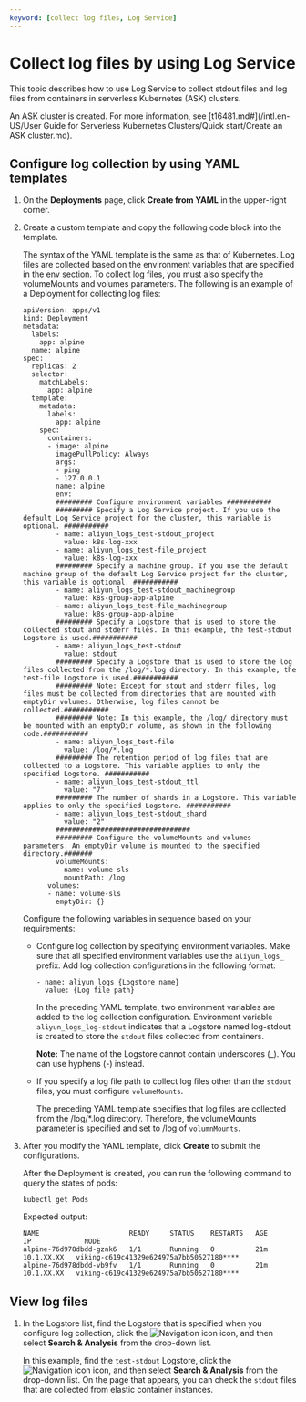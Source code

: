 ```yaml
---
keyword: [collect log files, Log Service]
---
```


# Collect log files by using Log Service

This topic describes how to use Log Service to collect stdout files and log files from containers in serverless Kubernetes \(ASK\) clusters.

An ASK cluster is created. For more information, see [t16481.md\#](/intl.en-US/User Guide for Serverless Kubernetes Clusters/Quick start/Create an ASK cluster.md).

## Configure log collection by using YAML templates

1.  On the **Deployments** page, click **Create from YAML** in the upper-right corner.

2.  Create a custom template and copy the following code block into the template.

    The syntax of the YAML template is the same as that of Kubernetes. Log files are collected based on the environment variables that are specified in the env section. To collect log files, you must also specify the volumeMounts and volumes parameters. The following is an example of a Deployment for collecting log files:

    ```
    apiVersion: apps/v1
    kind: Deployment
    metadata:
      labels:
        app: alpine
      name: alpine
    spec:
      replicas: 2
      selector:
        matchLabels:
          app: alpine
      template:
        metadata:
          labels:
            app: alpine
        spec:
          containers:
          - image: alpine
            imagePullPolicy: Always
            args:
            - ping
            - 127.0.0.1
            name: alpine
            env:
            ######### Configure environment variables ###########
            ######### Specify a Log Service project. If you use the default Log Service project for the cluster, this variable is optional. ###########
            - name: aliyun_logs_test-stdout_project
              value: k8s-log-xxx
            - name: aliyun_logs_test-file_project
              value: k8s-log-xxx
            ######### Specify a machine group. If you use the default machine group of the default Log Service project for the cluster, this variable is optional. ###########
            - name: aliyun_logs_test-stdout_machinegroup
              value: k8s-group-app-alpine
            - name: aliyun_logs_test-file_machinegroup
              value: k8s-group-app-alpine
            ######### Specify a Logstore that is used to store the collected stout and stderr files. In this example, the test-stdout Logstore is used.###########
            - name: aliyun_logs_test-stdout
              value: stdout
            ######### Specify a Logstore that is used to store the log files collected from the /log/*.log directory. In this example, the test-file Logstore is used.###########
            ######### Note: Except for stout and stderr files, log files must be collected from directories that are mounted with emptyDir volumes. Otherwise, log files cannot be collected.###########
            ######### Note: In this example, the /log/ directory must be mounted with an emptyDir volume, as shown in the following code.###########
            - name: aliyun_logs_test-file
              value: /log/*.log
            ######### The retention period of log files that are collected to a Logstore. This variable applies to only the specified Logstore. ###########
            - name: aliyun_logs_test-stdout_ttl
              value: "7"
            ######### The number of shards in a Logstore. This variable applies to only the specified Logstore. ###########
            - name: aliyun_logs_test-stdout_shard
              value: "2"
            #################################
            ######### Configure the volumeMounts and volumes parameters. An emptyDir volume is mounted to the specified directory.#######
            volumeMounts:
            - name: volume-sls
              mountPath: /log
          volumes:
          - name: volume-sls
            emptyDir: {}
    ```

    Configure the following variables in sequence based on your requirements:

    -   Configure log collection by specifying environment variables. Make sure that all specified environment variables use the `aliyun_logs_` prefix. Add log collection configurations in the following format:

        ```
        - name: aliyun_logs_{Logstore name}
          value: {Log file path}
        ```

        In the preceding YAML template, two environment variables are added to the log collection configuration. Environment variable `aliyun_logs_log-stdout` indicates that a Logstore named log-stdout is created to store the `stdout` files collected from containers.

        **Note:** The name of the Logstore cannot contain underscores \(\_\). You can use hyphens \(-\) instead.

    -   If you specify a log file path to collect log files other than the `stdout` files, you must configure `volumeMounts`.

        The preceding YAML template specifies that log files are collected from the /log/\*.log directory. Therefore, the volumeMounts parameter is specified and set to /log of `volumnMounts`.

3.  After you modify the YAML template, click **Create** to submit the configurations.

    After the Deployment is created, you can run the following command to query the states of pods:

    ```
    kubectl get Pods
    ```

    Expected output:

    ```
    NAME                      READY     STATUS    RESTARTS   AGE       IP             NODE
    alpine-76d978dbdd-gznk6   1/1       Running   0          21m       10.1.XX.XX   viking-c619c41329e624975a7bb50527180****
    alpine-76d978dbdd-vb9fv   1/1       Running   0          21m       10.1.XX.XX   viking-c619c41329e624975a7bb50527180****
    ```


## View log files

1.  In the Logstore list, find the Logstore that is specified when you configure log collection, click the ![Navigation icon](https://static-aliyun-doc.oss-accelerate.aliyuncs.com/assets/img/en-US/0397297951/p57137.png) icon, and then select **Search & Analysis** from the drop-down list.

    In this example, find the `test-stdout` Logstore, click the ![Navigation icon](https://static-aliyun-doc.oss-accelerate.aliyuncs.com/assets/img/en-US/0397297951/p57137.png) icon, and then select **Search & Analysis** from the drop-down list. On the page that appears, you can check the `stdout` files that are collected from elastic container instances.


